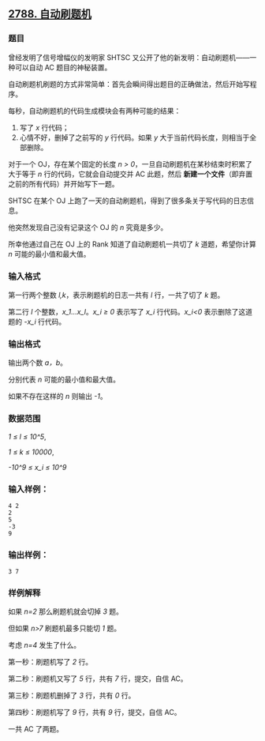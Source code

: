 ## [2788. 自动刷题机](https://www.acwing.com/problem/content/2790/)

### 题目

曾经发明了信号增幅仪的发明家 SHTSC 又公开了他的新发明：自动刷题机——一种可以自动 AC 题目的神秘装置。

自动刷题机刷题的方式非常简单：首先会瞬间得出题目的正确做法，然后开始写程序。

每秒，自动刷题机的代码生成模块会有两种可能的结果：

1. 写了 *x* 行代码；
2. 心情不好，删掉了之前写的 *y* 行代码。如果 *y* 大于当前代码长度，则相当于全部删除。

对于一个 OJ，存在某个固定的长度 *n > 0*，一旦自动刷题机在某秒结束时积累了大于等于 *n* 行的代码，它就会自动提交并 AC 此题，然后 **新建一个文件**（即弃置之前的所有代码）并开始写下一题。

SHTSC 在某个 OJ 上跑了一天的自动刷题机，得到了很多条关于写代码的日志信息。

他突然发现自己没有记录这个 OJ 的 *n* 究竟是多少。

所幸他通过自己在 OJ 上的 Rank 知道了自动刷题机一共切了 *k* 道题，希望你计算 *n* 可能的最小值和最大值。

### 输入格式

第一行两个整数 *l,k*，表示刷题机的日志一共有 *l* 行，一共了切了 *k* 题。

第二行 *l* 个整数，*x_1…x_l*。*x_i ≥ 0* 表示写了 *x_i* 行代码。*x_i<0* 表示删除了这道题的 *-x_i* 行代码。

### 输出格式

输出两个数 *a，b*。

分别代表 *n* 可能的最小值和最大值。

如果不存在这样的 *n* 则输出 *-1*。

### 数据范围

*1 ≤ l ≤ 10^5*,

*1 ≤ k ≤ 10000*,

*-10^9 ≤ x_i ≤ 10^9*

### 输入样例：

```
4 2
2
5
-3
9
```

### 输出样例：

```
3 7
```

### 样例解释

如果 *n=2* 那么刷题机就会切掉 *3* 题。

但如果 *n>7* 刷题机最多只能切 *1* 题。

考虑 *n=4* 发生了什么。

第一秒：刷题机写了 *2* 行。

第二秒：刷题机又写了 *5* 行，共有 *7* 行，提交，自信 AC。

第三秒：刷题机删掉了 *3* 行，共有 *0* 行。

第四秒：刷题机写了 *9* 行，共有 *9* 行，提交，自信 AC。

一共 AC 了两题。
